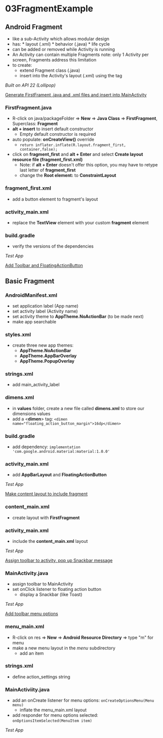 # 03FragmentExample
## Android Fragment
* like a sub-Activity which allows modular design
* has:
		* layout (.xml)
		* behavior (.java)
		* life cycle
* can be added or removed while Activity is running
* An Activity can contain multiple Fragments
		note: only 1 Activity per screen, Fragments address this limitation
* to create:
	*	extend Fragment class (.java)
	*	insert into the Activity's layout (.xml) using the <fragement> tag

*Built on API 22 (Lollipop)*

[Generate FirstFrament .java and .xml files and insert into MainActivity](https://github.com/dltra/03FragmentExample/commit/a4a54850bb50e413e51bf8216696474657cbec7e)
### FirstFragment.java 
* R-click on java/packageFolder => **New** => **Java Class** => **FirstFragment**, Superclass: **Fragment**
* **alt + insert** to insert default constructor
	* Empty default constructor is required
* auto populate: **onCreateView()** override
	* ``return inflater.inflate(R.layout.fragment_first, container,false);``
* click on **fragment_first** and **alt + Enter** and select **Create layout resource file (fragment_first.xml)**
	* Note:  if **alt + Enter** doesn't offer this option, you may have to retype last letter of **fragment_first**
	* change the **Root element:** to **ConstraintLayout**

### fragment_first.xml
* add a button element to fragment's layout
### activity_main.xml
* replace the **TextView** element with your custom **fragment** element
### build.gradle
* verify the versions of the dependencies

*Test App*

[Add Toolbar and FloatingActionButton](https://github.com/dltra/03FragmentExample/commit/5d3da41ddace3af909157c93454b1f077b5d4cc0)
## Basic Fragment  
### AndroidManifest.xml
* set application label (App name)
* set activity label (Activity name)
* set activity theme to **AppTheme.NoActionBar** (to be made next)
* make app searchable
### styles.xml
* create three new app themes: 
	* **AppTheme.NoActionBar** 
	* **AppTheme.AppBarOverlay**
	* **AppTheme.PopupOverlay**
### strings.xml
* add main_activity_label
### dimens.xml
* in **values** folder, create a new file called **dimens.xml** to store our dimensions values
* add a <**dimen**> tag: ``<dimen  name="floating_action_button_margin">16dp</dimen>``
### build.gradle
* add dependency:  ``implementation 'com.google.android.material:material:1.0.0'``
### activity_main.xml
* add **AppBarLayout** and **FloatingActionButton**

*Test App*

[Make content layout to include fragment](https://github.com/dltra/03FragmentExample/commit/1cfcda97fcb61081e678d23ec727307ccdb500ac)
### content_main.xml 
* create layout with **FirstFragment**
### activity_main.xml
* include the **content_main.xml** layout

*Test App* 

[Assign toolbar to activity, pop up Snackbar message](https://github.com/dltra/03FragmentExample/commit/2ecf910833941ff2a65cec0814fe4e2d991621ca)
### MainActivity.java 
* assign toolbar to MainActivity
* set onClick listener to floating action button
  * display a Snackbar (like Toast)
  
*Test App*

[Add toolbar menu options](https://github.com/dltra/03FragmentExample/commit/c65b4b2c698320904a7866893128ebcc6f1467b9)
### menu_main.xml 
* R-click on res => **New** => **Android Resource Directory** => type "m" for menu
* make a new menu layout in the *menu* subdirectory
    * add an item

### strings.xml
* define action_settings string

### MainActiviity.java
* add an onCreate listener for menu options: ``onCreateOptionsMenu(Menu menu)``
    * inflate the menu_main.xml layout
* add responder for menu options selected: ``onOptionsItemSelected(MenuItem item)``

*Test App*